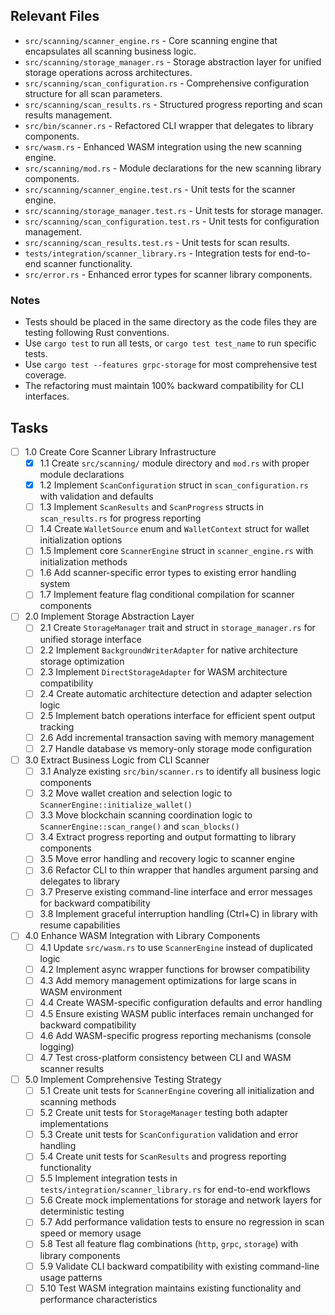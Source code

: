 ## Relevant Files

- `src/scanning/scanner_engine.rs` - Core scanning engine that encapsulates all scanning business logic.
- `src/scanning/storage_manager.rs` - Storage abstraction layer for unified storage operations across architectures.
- `src/scanning/scan_configuration.rs` - Comprehensive configuration structure for all scan parameters.
- `src/scanning/scan_results.rs` - Structured progress reporting and scan results management.
- `src/bin/scanner.rs` - Refactored CLI wrapper that delegates to library components.
- `src/wasm.rs` - Enhanced WASM integration using the new scanning engine.
- `src/scanning/mod.rs` - Module declarations for the new scanning library components.
- `src/scanning/scanner_engine.test.rs` - Unit tests for the scanner engine.
- `src/scanning/storage_manager.test.rs` - Unit tests for storage manager.
- `src/scanning/scan_configuration.test.rs` - Unit tests for configuration management.
- `src/scanning/scan_results.test.rs` - Unit tests for scan results.
- `tests/integration/scanner_library.rs` - Integration tests for end-to-end scanner functionality.
- `src/error.rs` - Enhanced error types for scanner library components.

### Notes

- Tests should be placed in the same directory as the code files they are testing following Rust conventions.
- Use `cargo test` to run all tests, or `cargo test test_name` to run specific tests.
- Use `cargo test --features grpc-storage` for most comprehensive test coverage.
- The refactoring must maintain 100% backward compatibility for CLI interfaces.

## Tasks

- [ ] 1.0 Create Core Scanner Library Infrastructure
  - [x] 1.1 Create `src/scanning/` module directory and `mod.rs` with proper module declarations
  - [x] 1.2 Implement `ScanConfiguration` struct in `scan_configuration.rs` with validation and defaults
  - [ ] 1.3 Implement `ScanResults` and `ScanProgress` structs in `scan_results.rs` for progress reporting
  - [ ] 1.4 Create `WalletSource` enum and `WalletContext` struct for wallet initialization options
  - [ ] 1.5 Implement core `ScannerEngine` struct in `scanner_engine.rs` with initialization methods
  - [ ] 1.6 Add scanner-specific error types to existing error handling system
  - [ ] 1.7 Implement feature flag conditional compilation for scanner components

- [ ] 2.0 Implement Storage Abstraction Layer
  - [ ] 2.1 Create `StorageManager` trait and struct in `storage_manager.rs` for unified storage interface
  - [ ] 2.2 Implement `BackgroundWriterAdapter` for native architecture storage optimization
  - [ ] 2.3 Implement `DirectStorageAdapter` for WASM architecture compatibility
  - [ ] 2.4 Create automatic architecture detection and adapter selection logic
  - [ ] 2.5 Implement batch operations interface for efficient spent output tracking
  - [ ] 2.6 Add incremental transaction saving with memory management
  - [ ] 2.7 Handle database vs memory-only storage mode configuration

- [ ] 3.0 Extract Business Logic from CLI Scanner
  - [ ] 3.1 Analyze existing `src/bin/scanner.rs` to identify all business logic components
  - [ ] 3.2 Move wallet creation and selection logic to `ScannerEngine::initialize_wallet()`
  - [ ] 3.3 Move blockchain scanning coordination logic to `ScannerEngine::scan_range()` and `scan_blocks()`
  - [ ] 3.4 Extract progress reporting and output formatting to library components
  - [ ] 3.5 Move error handling and recovery logic to scanner engine
  - [ ] 3.6 Refactor CLI to thin wrapper that handles argument parsing and delegates to library
  - [ ] 3.7 Preserve existing command-line interface and error messages for backward compatibility
  - [ ] 3.8 Implement graceful interruption handling (Ctrl+C) in library with resume capabilities

- [ ] 4.0 Enhance WASM Integration with Library Components
  - [ ] 4.1 Update `src/wasm.rs` to use `ScannerEngine` instead of duplicated logic
  - [ ] 4.2 Implement async wrapper functions for browser compatibility
  - [ ] 4.3 Add memory management optimizations for large scans in WASM environment
  - [ ] 4.4 Create WASM-specific configuration defaults and error handling
  - [ ] 4.5 Ensure existing WASM public interfaces remain unchanged for backward compatibility
  - [ ] 4.6 Add WASM-specific progress reporting mechanisms (console logging)
  - [ ] 4.7 Test cross-platform consistency between CLI and WASM scanner results

- [ ] 5.0 Implement Comprehensive Testing Strategy
  - [ ] 5.1 Create unit tests for `ScannerEngine` covering all initialization and scanning methods
  - [ ] 5.2 Create unit tests for `StorageManager` testing both adapter implementations
  - [ ] 5.3 Create unit tests for `ScanConfiguration` validation and error handling
  - [ ] 5.4 Create unit tests for `ScanResults` and progress reporting functionality
  - [ ] 5.5 Implement integration tests in `tests/integration/scanner_library.rs` for end-to-end workflows
  - [ ] 5.6 Create mock implementations for storage and network layers for deterministic testing
  - [ ] 5.7 Add performance validation tests to ensure no regression in scan speed or memory usage
  - [ ] 5.8 Test all feature flag combinations (`http`, `grpc`, `storage`) with library components
  - [ ] 5.9 Validate CLI backward compatibility with existing command-line usage patterns
  - [ ] 5.10 Test WASM integration maintains existing functionality and performance characteristics

